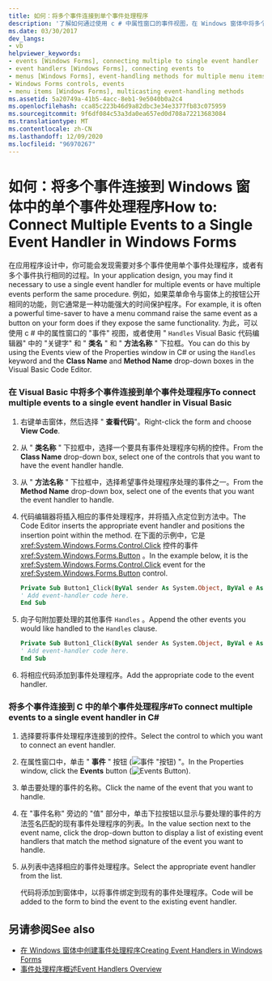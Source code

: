 ```yaml
---
title: 如何：将多个事件连接到单个事件处理程序
description: '了解如何通过使用 c # 中属性窗口的事件视图，在 Windows 窗体中将多个事件连接到单个事件处理程序。'
ms.date: 03/30/2017
dev_langs:
- vb
helpviewer_keywords:
- events [Windows Forms], connecting multiple to single event handler
- event handlers [Windows Forms], connecting events to
- menus [Windows Forms], event-handling methods for multiple menu items
- Windows Forms controls, events
- menu items [Windows Forms], multicasting event-handling methods
ms.assetid: 5a20749a-41b5-4acc-8eb1-9e5040b0a2c4
ms.openlocfilehash: cca85c223b46d9a82dbc3e34e3377fb83c075959
ms.sourcegitcommit: 9f6df084c53a3da0ea657ed0d708a72213683084
ms.translationtype: MT
ms.contentlocale: zh-CN
ms.lasthandoff: 12/09/2020
ms.locfileid: "96970267"
---
```

# <a name="how-to-connect-multiple-events-to-a-single-event-handler-in-windows-forms"></a><span data-ttu-id="6421d-103">如何：将多个事件连接到 Windows 窗体中的单个事件处理程序</span><span class="sxs-lookup"><span data-stu-id="6421d-103">How to: Connect Multiple Events to a Single Event Handler in Windows Forms</span></span>
<span data-ttu-id="6421d-104">在应用程序设计中，你可能会发现需要对多个事件使用单个事件处理程序，或者有多个事件执行相同的过程。</span><span class="sxs-lookup"><span data-stu-id="6421d-104">In your application design, you may find it necessary to use a single event handler for multiple events or have multiple events perform the same procedure.</span></span> <span data-ttu-id="6421d-105">例如，如果菜单命令与窗体上的按钮公开相同的功能，则它通常是一种功能强大的时间保护程序。</span><span class="sxs-lookup"><span data-stu-id="6421d-105">For example, it is often a powerful time-saver to have a menu command raise the same event as a button on your form does if they expose the same functionality.</span></span> <span data-ttu-id="6421d-106">为此，可以使用 c # 中的属性窗口的 "事件" 视图，或者使用 " `Handles` Visual Basic 代码编辑器" 中的 "关键字" 和 " **类名** " 和 " **方法名称** " 下拉框。</span><span class="sxs-lookup"><span data-stu-id="6421d-106">You can do this by using the Events view of the Properties window in C# or using the `Handles` keyword and the **Class Name** and **Method Name** drop-down boxes in the Visual Basic Code Editor.</span></span>  
  
### <a name="to-connect-multiple-events-to-a-single-event-handler-in-visual-basic"></a><span data-ttu-id="6421d-107">在 Visual Basic 中将多个事件连接到单个事件处理程序</span><span class="sxs-lookup"><span data-stu-id="6421d-107">To connect multiple events to a single event handler in Visual Basic</span></span>  
  
1. <span data-ttu-id="6421d-108">右键单击窗体，然后选择 " **查看代码**"。</span><span class="sxs-lookup"><span data-stu-id="6421d-108">Right-click the form and choose **View Code**.</span></span>  
  
2. <span data-ttu-id="6421d-109">从 " **类名称** " 下拉框中，选择一个要具有事件处理程序句柄的控件。</span><span class="sxs-lookup"><span data-stu-id="6421d-109">From the **Class Name** drop-down box, select one of the controls that you want to have the event handler handle.</span></span>  
  
3. <span data-ttu-id="6421d-110">从 " **方法名称** " 下拉框中，选择希望事件处理程序处理的事件之一。</span><span class="sxs-lookup"><span data-stu-id="6421d-110">From the **Method Name** drop-down box, select one of the events that you want the event handler to handle.</span></span>  
  
4. <span data-ttu-id="6421d-111">代码编辑器将插入相应的事件处理程序，并将插入点定位到方法中。</span><span class="sxs-lookup"><span data-stu-id="6421d-111">The Code Editor inserts the appropriate event handler and positions the insertion point within the method.</span></span> <span data-ttu-id="6421d-112">在下面的示例中，它是 <xref:System.Windows.Forms.Control.Click> 控件的事件 <xref:System.Windows.Forms.Button> 。</span><span class="sxs-lookup"><span data-stu-id="6421d-112">In the example below, it is the <xref:System.Windows.Forms.Control.Click> event for the <xref:System.Windows.Forms.Button> control.</span></span>  
  
    ```vb  
    Private Sub Button1_Click(ByVal sender As System.Object, ByVal e As System.EventArgs) Handles Button1.Click  
    ' Add event-handler code here.  
    End Sub  
    ```  
  
5. <span data-ttu-id="6421d-113">向子句附加要处理的其他事件 `Handles` 。</span><span class="sxs-lookup"><span data-stu-id="6421d-113">Append the other events you would like handled to the `Handles` clause.</span></span>  
  
    ```vb  
    Private Sub Button1_Click(ByVal sender As System.Object, ByVal e As System.EventArgs) Handles Button1.Click, Button2.Click  
    ' Add event-handler code here.  
    End Sub  
    ```  
  
6. <span data-ttu-id="6421d-114">将相应代码添加到事件处理程序。</span><span class="sxs-lookup"><span data-stu-id="6421d-114">Add the appropriate code to the event handler.</span></span>  
  
### <a name="to-connect-multiple-events-to-a-single-event-handler-in-c"></a><span data-ttu-id="6421d-115">将多个事件连接到 C 中的单个事件处理程序\#</span><span class="sxs-lookup"><span data-stu-id="6421d-115">To connect multiple events to a single event handler in C\#</span></span>
  
1. <span data-ttu-id="6421d-116">选择要将事件处理程序连接到的控件。</span><span class="sxs-lookup"><span data-stu-id="6421d-116">Select the control to which you want to connect an event handler.</span></span>  
  
2. <span data-ttu-id="6421d-117">在属性窗口中，单击 " **事件** " 按钮 (![事件 "按钮](./media/vxeventsbutton-propertieswindow.png "vxEventsButton_PropertiesWindow")) "。</span><span class="sxs-lookup"><span data-stu-id="6421d-117">In the Properties window, click the **Events** button (![Events Button](./media/vxeventsbutton-propertieswindow.png "vxEventsButton_PropertiesWindow")).</span></span>  
  
3. <span data-ttu-id="6421d-118">单击要处理的事件的名称。</span><span class="sxs-lookup"><span data-stu-id="6421d-118">Click the name of the event that you want to handle.</span></span>  
  
4. <span data-ttu-id="6421d-119">在 "事件名称" 旁边的 "值" 部分中，单击下拉按钮以显示与要处理的事件的方法签名匹配的现有事件处理程序的列表。</span><span class="sxs-lookup"><span data-stu-id="6421d-119">In the value section next to the event name, click the drop-down button to display a list of existing event handlers that match the method signature of the event you want to handle.</span></span>  
  
5. <span data-ttu-id="6421d-120">从列表中选择相应的事件处理程序。</span><span class="sxs-lookup"><span data-stu-id="6421d-120">Select the appropriate event handler from the list.</span></span>  
  
     <span data-ttu-id="6421d-121">代码将添加到窗体中，以将事件绑定到现有的事件处理程序。</span><span class="sxs-lookup"><span data-stu-id="6421d-121">Code will be added to the form to bind the event to the existing event handler.</span></span>  
  
## <a name="see-also"></a><span data-ttu-id="6421d-122">另请参阅</span><span class="sxs-lookup"><span data-stu-id="6421d-122">See also</span></span>

- [<span data-ttu-id="6421d-123">在 Windows 窗体中创建事件处理程序</span><span class="sxs-lookup"><span data-stu-id="6421d-123">Creating Event Handlers in Windows Forms</span></span>](creating-event-handlers-in-windows-forms.md)
- [<span data-ttu-id="6421d-124">事件处理程序概述</span><span class="sxs-lookup"><span data-stu-id="6421d-124">Event Handlers Overview</span></span>](event-handlers-overview-windows-forms.md)
